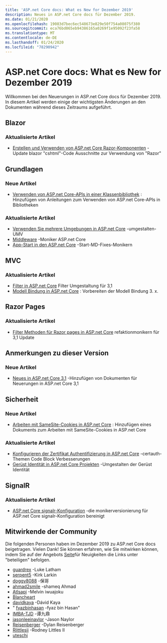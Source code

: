 ```yaml
---
title: 'ASP.net Core docs: What es New for Dezember 2019'
description: Neues in ASP.net Core docs für Dezember 2019.
ms.date: 01/21/2020
ms.openlocfilehash: 19083d7bec6ec548673e829e50f754a08075f380
ms.sourcegitcommit: eca76bd065eb94386165a0269f1e95092f23fa58
ms.translationtype: MT
ms.contentlocale: de-DE
ms.lasthandoff: 01/24/2020
ms.locfileid: "78290942"
---
```

# <a name="aspnet-core-docs-whats-new-for-december-2019"></a>ASP.net Core docs: What es New for Dezember 2019

Willkommen bei den Neuerungen in ASP.net Core docs für Dezember 2019. In diesem Artikel werden einige der wichtigsten Änderungen an den Dokumenten während dieses Zeitraums aufgeführt.

## <a name="blazor"></a>Blazor

### <a name="updated-articles"></a>Aktualisierte Artikel

- [Erstellen und Verwenden von ASP.net Core Razor-Komponenten](../blazor/components.md) -Update blazor "cshtml"-Code Ausschnitte zur Verwendung von "Razor"

## <a name="fundamentals"></a>Grundlagen

### <a name="new-articles"></a>Neue Artikel

- [Verwenden von ASP.net Core-APIs in einer Klassenbibliothek](../fundamentals/target-aspnetcore.md) : Hinzufügen von Anleitungen zum Verwenden von ASP.net Core-APIs in Bibliotheken

### <a name="updated-articles"></a>Aktualisierte Artikel

- [Verwenden Sie mehrere Umgebungen in ASP.net Core](../fundamentals/environments.md) -umgestalten-UMV
- [Middleware](../fundamentals/middleware/index.md) -Moniker ASP.net Core
- [App-Start in den ASP.net Core](../fundamentals/startup.md) -Start-MD-Fixes-Monikern

## <a name="mvc"></a>MVC

### <a name="updated-articles"></a>Aktualisierte Artikel

- [Filter in ASP.net Core](../mvc/controllers/filters.md) Filter Umgestaltung für 3,1
- [Modell Bindung in ASP.net Core](../mvc/models/model-binding.md) : Vorbereiten der Modell Bindung 3. x.

## <a name="razor-pages"></a>Razor Pages

### <a name="updated-articles"></a>Aktualisierte Artikel

- [Filter Methoden für Razor pages in ASP.net Core](../razor-pages/filter.md) refaktionmonikern für 3,1 Update

## <a name="release-notes"></a>Anmerkungen zu dieser Version

### <a name="new-articles"></a>Neue Artikel

- [Neues in ASP.net Core 3,1](../release-notes/aspnetcore-3.1.md) -Hinzufügen von Dokumenten für Neuerungen in ASP.net Core 3,1

## <a name="security"></a>Sicherheit

### <a name="new-articles"></a>Neue Artikel

- [Arbeiten mit SameSite-Cookies in ASP.net Core](../security/samesite.md) : Hinzufügen eines Dokuments zum Arbeiten mit SameSite-Cookies in ASP.net Core

### <a name="updated-articles"></a>Aktualisierte Artikel

- [Konfigurieren der Zertifikat Authentifizierung in ASP.net Core](../security/authentication/certauth.md) -certauth-Themen Code Block Verbesserungen
- [Gerüst Identität in ASP.net Core Projekten](../security/authentication/scaffold-identity.md) -Umgestalten der Gerüst Identität

## <a name="signalr"></a>SignalR

### <a name="updated-articles"></a>Aktualisierte Artikel

- [ASP.net Core signalr-Konfiguration](../signalr/configuration.md) -die monikerversionierung für ASP.net Core signalr-Konfiguration bereinigt

## <a name="community-contributors"></a>Mitwirkende der Community

Die folgenden Personen haben im Dezember 2019 zu ASP.net Core docs beigetragen. Vielen Dank! Sie können erfahren, wie Sie mitwirken können, indem Sie auf der Angebots [Seite](index.yml)für Neuigkeiten die Links unter "beteiligen" befolgen.

- [guardrex](https://github.com/guardrex) -Luke Latham
- [serpent5](https://github.com/serpent5) -Kirk Larkin
- [doggy8088](https://github.com/doggy8088) -保哥
- [ahmad2smile](https://github.com/ahmad2smile) -shameq Ahmad
- [Atlsapi](https://github.com/ATLSAPI) -Melvin iwuajoku
- [Blancheart](https://github.com/BlancHeart) 
- [davidkaya](https://github.com/davidkaya) -Dávid Kaya
- " [fyazbinhasan](https://github.com/fiyazbinhasan) -fyaz bin Hasan"
- [IMBA-TJD](https://github.com/imba-tjd) -谭九鼎
- [jasonleeinaylor](https://github.com/jasonleenaylor) -Jason Naylor
- [Reisenberger](https://github.com/reisenberger) -Dylan Reisenberger
- [Rlittlesii](https://github.com/RLittlesII) -Rodney Littles II
- [uteschj](https://github.com/uteschj) 
